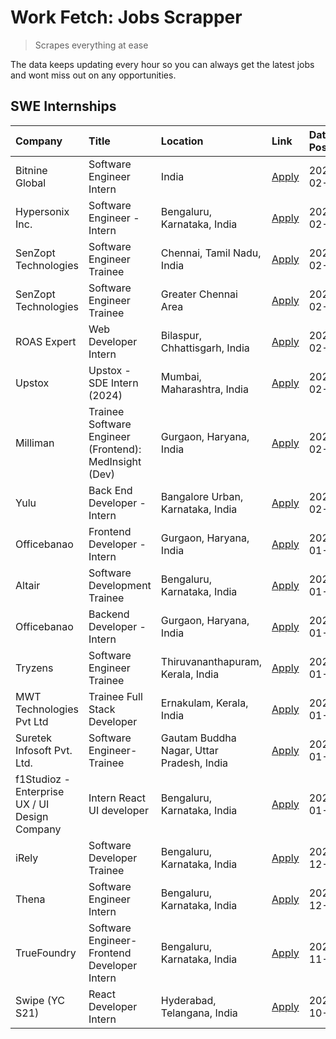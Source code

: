# Work Fetch: Jobs Scrapper
> Scrapes everything at ease

The data keeps updating every hour so you can always get the latest jobs and wont miss out on any opportunities.

## SWE Internships
<!--START_SECTION:workfetch-->
| Company                                       | Title                                                  | Location                                  | Link                                                                                                                                                                                                                                                                      | Date Posted   |
|:----------------------------------------------|:-------------------------------------------------------|:------------------------------------------|:--------------------------------------------------------------------------------------------------------------------------------------------------------------------------------------------------------------------------------------------------------------------------|:--------------|
| Bitnine Global                                | Software Engineer Intern                               | India                                     | [Apply](https://in.linkedin.com/jobs/view/software-engineer-intern-at-bitnine-global-3828521409?refId=lghFqI59Cd8qEu0HwLviYw%3D%3D&trackingId=oHol4MmwKfidWk%2F76cpBZw%3D%3D&position=4&pageNum=0&trk=public_jobs_jserp-result_search-card)                               | 2024-02-16    |
| Hypersonix Inc.                               | Software Engineer - Intern                             | Bengaluru, Karnataka, India               | [Apply](https://in.linkedin.com/jobs/view/software-engineer-intern-at-hypersonix-inc-3830637273?refId=lghFqI59Cd8qEu0HwLviYw%3D%3D&trackingId=0GyTqPFuj20vKFpDww4Vhw%3D%3D&position=2&pageNum=0&trk=public_jobs_jserp-result_search-card)                                 | 2024-02-15    |
| SenZopt Technologies                          | Software Engineer Trainee                              | Chennai, Tamil Nadu, India                | [Apply](https://in.linkedin.com/jobs/view/software-engineer-trainee-at-senzopt-technologies-3827686880?refId=lghFqI59Cd8qEu0HwLviYw%3D%3D&trackingId=QwS1Dj%2BRODFLyjnY0g0%2B4A%3D%3D&position=8&pageNum=0&trk=public_jobs_jserp-result_search-card)                      | 2024-02-12    |
| SenZopt Technologies                          | Software Engineer Trainee                              | Greater Chennai Area                      | [Apply](https://in.linkedin.com/jobs/view/software-engineer-trainee-at-senzopt-technologies-3827688781?refId=lghFqI59Cd8qEu0HwLviYw%3D%3D&trackingId=DkOIbB305iwM6H2qQb6tAA%3D%3D&position=10&pageNum=0&trk=public_jobs_jserp-result_search-card)                         | 2024-02-12    |
| ROAS Expert                                   | Web Developer Intern                                   | Bilaspur, Chhattisgarh, India             | [Apply](https://in.linkedin.com/jobs/view/web-developer-intern-at-roas-expert-3828189292?refId=lghFqI59Cd8qEu0HwLviYw%3D%3D&trackingId=37BXDeZkZ0Zu1FoZihxZdQ%3D%3D&position=13&pageNum=0&trk=public_jobs_jserp-result_search-card)                                       | 2024-02-12    |
| Upstox                                        | Upstox - SDE Intern (2024)                             | Mumbai, Maharashtra, India                | [Apply](https://in.linkedin.com/jobs/view/upstox-sde-intern-2024-at-upstox-3826556183?refId=lghFqI59Cd8qEu0HwLviYw%3D%3D&trackingId=JaxGhdCpBtJDW7fKlGd07Q%3D%3D&position=23&pageNum=0&trk=public_jobs_jserp-result_search-card)                                          | 2024-02-10    |
| Milliman                                      | Trainee Software Engineer (Frontend): MedInsight (Dev) | Gurgaon, Haryana, India                   | [Apply](https://in.linkedin.com/jobs/view/trainee-software-engineer-frontend-medinsight-dev-at-milliman-3792874280?refId=lghFqI59Cd8qEu0HwLviYw%3D%3D&trackingId=E%2FsjmSrCQureJHV1qNCRwA%3D%3D&position=6&pageNum=0&trk=public_jobs_jserp-result_search-card)            | 2024-02-09    |
| Yulu                                          | Back End Developer - Intern                            | Bangalore Urban, Karnataka, India         | [Apply](https://in.linkedin.com/jobs/view/back-end-developer-intern-at-yulu-3821682220?refId=lghFqI59Cd8qEu0HwLviYw%3D%3D&trackingId=F8LHva0Zo%2FMKFnDT8We%2Fxg%3D%3D&position=17&pageNum=0&trk=public_jobs_jserp-result_search-card)                                     | 2024-02-04    |
| Officebanao                                   | Frontend Developer - Intern                            | Gurgaon, Haryana, India                   | [Apply](https://in.linkedin.com/jobs/view/frontend-developer-intern-at-officebanao-3822614063?refId=lghFqI59Cd8qEu0HwLviYw%3D%3D&trackingId=yI%2FsS7vr8huzTCCysf7ujA%3D%3D&position=9&pageNum=0&trk=public_jobs_jserp-result_search-card)                                 | 2024-01-31    |
| Altair                                        | Software Development Trainee                           | Bengaluru, Karnataka, India               | [Apply](https://in.linkedin.com/jobs/view/software-development-trainee-at-altair-3817606202?refId=lghFqI59Cd8qEu0HwLviYw%3D%3D&trackingId=VoOu0ZI4V4hPlrCDpN%2BqSQ%3D%3D&position=16&pageNum=0&trk=public_jobs_jserp-result_search-card)                                  | 2024-01-31    |
| Officebanao                                   | Backend Developer - Intern                             | Gurgaon, Haryana, India                   | [Apply](https://in.linkedin.com/jobs/view/backend-developer-intern-at-officebanao-3814263731?refId=lghFqI59Cd8qEu0HwLviYw%3D%3D&trackingId=PVKkKJScC8fAFP%2BLeEyXBg%3D%3D&position=25&pageNum=0&trk=public_jobs_jserp-result_search-card)                                 | 2024-01-31    |
| Tryzens                                       | Software Engineer Trainee                              | Thiruvananthapuram, Kerala, India         | [Apply](https://in.linkedin.com/jobs/view/software-engineer-trainee-at-tryzens-3809363491?refId=lghFqI59Cd8qEu0HwLviYw%3D%3D&trackingId=7u5WwtsUerZcuhy8hEKL0g%3D%3D&position=18&pageNum=0&trk=public_jobs_jserp-result_search-card)                                      | 2024-01-18    |
| MWT Technologies Pvt Ltd                      | Trainee Full Stack Developer                           | Ernakulam, Kerala, India                  | [Apply](https://in.linkedin.com/jobs/view/trainee-full-stack-developer-at-mwt-technologies-pvt-ltd-3800921715?refId=lghFqI59Cd8qEu0HwLviYw%3D%3D&trackingId=pKcpb%2Fj9lBdVHd6ZwGIyyw%3D%3D&position=5&pageNum=0&trk=public_jobs_jserp-result_search-card)                 | 2024-01-09    |
| Suretek Infosoft Pvt. Ltd.                    | Software Engineer-Trainee                              | Gautam Buddha Nagar, Uttar Pradesh, India | [Apply](https://in.linkedin.com/jobs/view/software-engineer-trainee-at-suretek-infosoft-pvt-ltd-3800934643?refId=lghFqI59Cd8qEu0HwLviYw%3D%3D&trackingId=GlHmCi3qPiOWWegAADQjzA%3D%3D&position=22&pageNum=0&trk=public_jobs_jserp-result_search-card)                     | 2024-01-09    |
| f1Studioz - Enterprise UX / UI Design Company | Intern React UI developer                              | Bengaluru, Karnataka, India               | [Apply](https://in.linkedin.com/jobs/view/intern-react-ui-developer-at-f1studioz-enterprise-ux-ui-design-company-3796354738?refId=lghFqI59Cd8qEu0HwLviYw%3D%3D&trackingId=TgLGY%2F%2FI886tm6beGNH3vw%3D%3D&position=7&pageNum=0&trk=public_jobs_jserp-result_search-card) | 2024-01-08    |
| iRely                                         | Software Developer Trainee                             | Bengaluru, Karnataka, India               | [Apply](https://in.linkedin.com/jobs/view/software-developer-trainee-at-irely-3801577534?refId=lghFqI59Cd8qEu0HwLviYw%3D%3D&trackingId=svU%2Fyw9neyT6lxx%2BKIV5uA%3D%3D&position=12&pageNum=0&trk=public_jobs_jserp-result_search-card)                                   | 2023-12-22    |
| Thena                                         | Software Engineer Intern                               | Bengaluru, Karnataka, India               | [Apply](https://in.linkedin.com/jobs/view/software-engineer-intern-at-thena-3778731751?refId=lghFqI59Cd8qEu0HwLviYw%3D%3D&trackingId=Ama1en5uKSqNSXC%2B1Pu0fA%3D%3D&position=20&pageNum=0&trk=public_jobs_jserp-result_search-card)                                       | 2023-12-05    |
| TrueFoundry                                   | Software Engineer- Frontend Developer Intern           | Bengaluru, Karnataka, India               | [Apply](https://in.linkedin.com/jobs/view/software-engineer-frontend-developer-intern-at-truefoundry-3790095058?refId=lghFqI59Cd8qEu0HwLviYw%3D%3D&trackingId=B0RbtzHw7wu%2FdoRi9Y2kYA%3D%3D&position=19&pageNum=0&trk=public_jobs_jserp-result_search-card)              | 2023-11-24    |
| Swipe (YC S21)                                | React Developer Intern                                 | Hyderabad, Telangana, India               | [Apply](https://in.linkedin.com/jobs/view/react-developer-intern-at-swipe-yc-s21-3737600089?refId=lghFqI59Cd8qEu0HwLviYw%3D%3D&trackingId=ONJ8eBXyKDzx2kxTJQMB8A%3D%3D&position=21&pageNum=0&trk=public_jobs_jserp-result_search-card)                                    | 2023-10-13    |
<!--END_SECTION:workfetch-->
